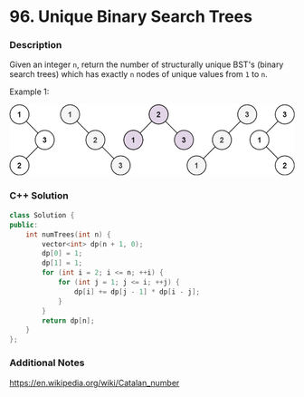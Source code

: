 # 96. Unique Binary Search Trees

### Description
Given an integer `n`, return the number of structurally unique BST's (binary search trees) which has exactly `n` nodes of unique values from `1` to `n`.


Example 1:

![example](0096-example.png)

### C++ Solution

```cpp
class Solution {
public:
    int numTrees(int n) {
        vector<int> dp(n + 1, 0);
        dp[0] = 1;
        dp[1] = 1;
        for (int i = 2; i <= n; ++i) {
            for (int j = 1; j <= i; ++j) {
                dp[i] += dp[j - 1] * dp[i - j];
            }
        }
        return dp[n];
    }
};
```

### Additional Notes
https://en.wikipedia.org/wiki/Catalan_number
